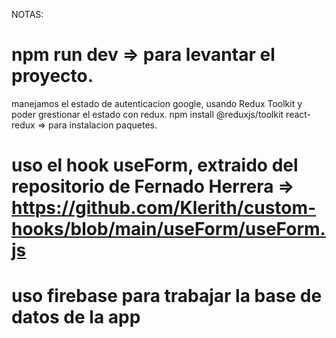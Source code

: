 NOTAS:

# npm run dev => para levantar el proyecto.

manejamos el estado de autenticacion google, usando Redux Toolkit y poder grestionar el estado con redux.
npm install @reduxjs/toolkit react-redux => para instalacion paquetes.

# uso el hook useForm, extraido del repositorio de Fernado Herrera => https://github.com/Klerith/custom-hooks/blob/main/useForm/useForm.js

# uso firebase para trabajar la base de datos de la app